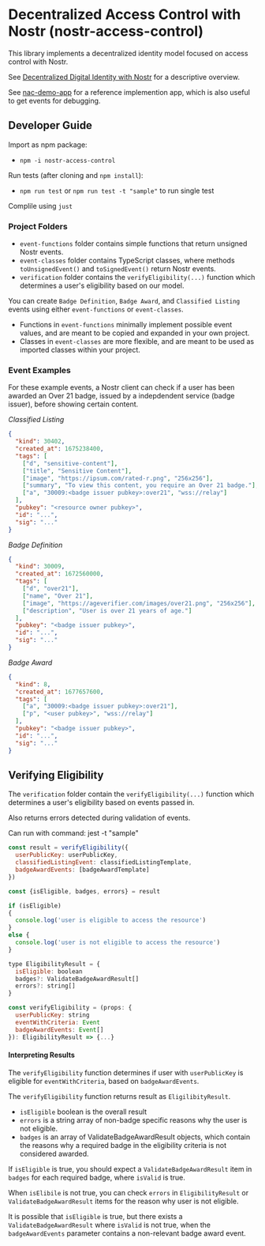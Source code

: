 # Decentralized Access Control with Nostr (nostr-access-control)

This library implements a decentralized identity model focused on access control with Nostr.

See [Decentralized Digital Identity with Nostr](https://github.com/neilck/nostr-access-control/blob/main/docs/intro.md) for a descriptive overview.

See [nac-demo-app](https://github.com/neilck/nac-demo-app) for a reference implemention app, which is also useful to get events for debugging.

## Developer Guide

Import as npm package:

- `npm -i nostr-access-control`

Run tests (after cloning and `npm install`):

- `npm run test` or `npm run test -t "sample"` to run single test

Complile using `just`

### Project Folders

- `event-functions` folder contains simple functions that return unsigned Nostr events.
- `event-classes` folder contains TypeScript classes, where methods `toUnsignedEvent()` and `toSignedEvent()` return Nostr events.
- `verification` folder contains the `verifyEligibility(...)` function which determines a user's eligibility based on our model.

You can create `Badge Definition`, `Badge Award`, and `Classified Listing` events using either `event-functions` or `event-classes`.

- Functions in `event-functions` minimally implement possible event values, and are meant to be copied and expanded in your own project.
- Classes in `event-classes` are more flexible, and are meant to be used as imported classes within your project.

### Event Examples

For these example events, a Nostr client can check if a user has been awarded an Over 21 badge, issued by a indepdendent service (badge issuer), before showing certain content.

_Classified Listing_

```json
{
  "kind": 30402,
  "created_at": 1675238400,
  "tags": [
    ["d", "sensitive-content"],
    ["title", "Sensitive Content"],
    ["image", "https://ipsum.com/rated-r.png", "256x256"],
    ["summary", "To view this content, you require an Over 21 badge."],
    ["a", "30009:<badge issuer pubkey>:over21", "wss://relay"]
  ],
  "pubkey": "<resource owner pubkey>",
  "id": "...",
  "sig": "..."
}
```

_Badge Definition_

```json
{
  "kind": 30009,
  "created_at": 1672560000,
  "tags": [
    ["d", "over21"],
    ["name", "Over 21"],
    ["image", "https://ageverifier.com/images/over21.png", "256x256"],
    ["description", "User is over 21 years of age."]
  ],
  "pubkey": "<badge issuer pubkey>",
  "id": "...",
  "sig": "..."
}
```

_Badge Award_

```json
{
  "kind": 8,
  "created_at": 1677657600,
  "tags": [
    ["a", "30009:<badge issuer pubkey>:over21"],
    ["p", "<user pubkey>", "wss://relay"]
  ],
  "pubkey": "<badge issuer pubkey>",
  "id": "...",
  "sig": "..."
}
```

## Verifying Eligibility

The `verification` folder contain the `verifyEligibility(...)` function which determines a user's eligibility based on events passed in.

Also returns errors detected during validation of events.

Can run with command: jest -t "sample"

```js
const result = verifyEligibility({
  userPublicKey: userPublicKey,
  classifiedListingEvent: classifiedListingTemplate,
  badgeAwardEvents: [badgeAwardTemplate]
})

const {isEligible, badges, errors} = result

if (isEligible)
{
  console.log('user is eligible to access the resource')
}
else {
  console.log('user is not eligible to access the resource')
}

type EligibilityResult = {
  isEligible: boolean
  badges?: ValidateBadgeAwardResult[]
  errors?: string[]
}

const verifyEligibility = (props: {
  userPublicKey: string
  eventWithCriteria: Event
  badgeAwardEvents: Event[]
}): EligibilityResult => {...}
```

#### Interpreting Results

The `verifyEligibility` function determines if user with `userPublicKey` is eligible for `eventWithCriteria`, based on `badgeAwardEvents`.

The `verifyEligibility` function returns result as `EligilibityResult`.

- `isEligible` boolean is the overall result
- `errors` is a string array of non-badge specific reasons why the user is not eligible.
- `badges` is an array of ValidateBadgeAwardResult objects, which contain the reasons why a required badge in the eligibility criteria is not considered awarded.

If `isEligible` is true, you should expect a `ValidateBadgeAwardResult` item in `badges` for each required badge, where `isValid` is true.

When `isElibile` is not true, you can check `errors` in `EligibilityResult` or `ValidateBadgeAwardResult` items for the reason why user is not eligible.

It is possible that `isEligible` is true, but there exists a `ValidateBadgeAwardResult` where `isValid` is not true, when the `badgeAwardEvents` parameter contains a non-relevant badge award event.
